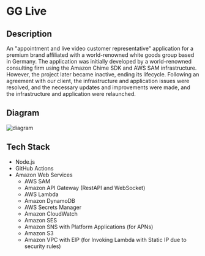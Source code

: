# GG Live

## Description
An "appointment and live video customer representative" application for a premium brand affiliated with a world-renowned white
goods group based in Germany.
The application was initially developed by a world-renowned consulting firm using the Amazon Chime SDK and AWS SAM
infrastructure. However, the project later became inactive, ending its lifecycle.
Following an agreement with our client, the infrastructure and application issues were resolved, and the necessary updates and
improvements were made, and the infrastructure and application were relaunched.

## Diagram
![diagram](project.jpg)

## Tech Stack
* Node.js
* GitHub Actions
* Amazon Web Services
    * AWS SAM
    * Amazon API Gateway (RestAPI and WebSocket)
    * AWS Lambda
    * Amazon DynamoDB
    * AWS Secrets Manager
    * Amazon CloudWatch
    * Amazon SES
    * Amazon SNS with Platform Applications (for APNs)
    * Amazon S3
    * Amazon VPC with EIP (for Invoking Lambda with Static IP due to security rules)
